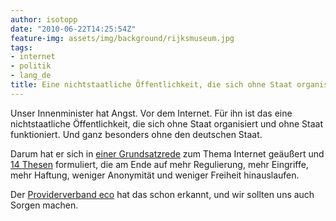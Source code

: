 ```yaml
---
author: isotopp
date: "2010-06-22T14:25:54Z"
feature-img: assets/img/background/rijksmuseum.jpg
tags:
- internet
- politik
- lang_de
title: Eine nichtstaatliche Öffentlichkeit, die sich ohne Staat organisiert
---
```

Unser Innenminister hat Angst. Vor dem Internet. Für ihn ist das eine
nichtstaatliche Öffentlichkeit, die sich ohne Staat organisiert und ohne
Staat funktioniert. Und ganz besonders ohne den deutschen Staat.

Darum hat er sich in [einer
Grundsatzrede](http://carta.info/29434/de-maizieres-14-thesen-zu-den-grundlagen-einer-gemeinsamen-netzpolitik)
zum Thema Internet geäußert und [14
Thesen](http://www.netzpolitik.org/2010/14-thesen-zu-den-grundlagen-einer-gemeinsamen-netzpolitik-der-zukunft/)
formuliert, die am Ende auf mehr Regulierung, mehr Eingriffe, mehr Haftung,
weniger Anonymität und weniger Freiheit hinauslaufen.

Der [Providerverband eco](http://www.eco.de/verband/202_7922.htm) hat das
schon erkannt, und wir sollten uns auch Sorgen machen.
